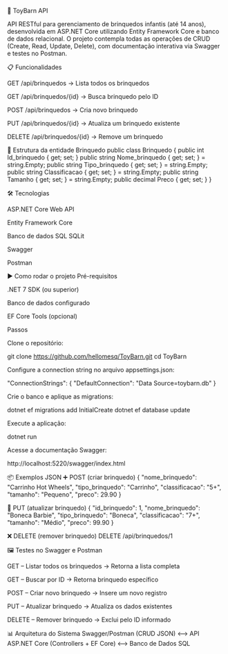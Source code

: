 🎠 ToyBarn API

API RESTful para gerenciamento de brinquedos infantis (até 14 anos), desenvolvida em ASP.NET Core utilizando Entity Framework Core e banco de dados relacional.
O projeto contempla todas as operações de CRUD (Create, Read, Update, Delete), com documentação interativa via Swagger e testes no Postman.

📋 Funcionalidades

GET /api/brinquedos → Lista todos os brinquedos

GET /api/brinquedos/{id} → Busca brinquedo pelo ID

POST /api/brinquedos → Cria novo brinquedo

PUT /api/brinquedos/{id} → Atualiza um brinquedo existente

DELETE /api/brinquedos/{id} → Remove um brinquedo

🧩 Estrutura da entidade Brinquedo
public class Brinquedo
{
    public int Id_brinquedo { get; set; }
    public string Nome_brinquedo { get; set; } = string.Empty;
    public string Tipo_brinquedo { get; set; } = string.Empty;
    public string Classificacao { get; set; } = string.Empty;
    public string Tamanho { get; set; } = string.Empty;
    public decimal Preco { get; set; }
}

🛠️ Tecnologias

ASP.NET Core Web API

Entity Framework Core

Banco de dados SQL SQLit

Swagger

Postman

▶️ Como rodar o projeto
Pré-requisitos

.NET 7 SDK (ou superior)

Banco de dados configurado

EF Core Tools (opcional)

Passos

Clone o repositório:

git clone https://github.com/hellomesq/ToyBarn.git
cd ToyBarn


Configure a connection string no arquivo appsettings.json:

"ConnectionStrings": {
  "DefaultConnection": "Data Source=toybarn.db"
}


Crie o banco e aplique as migrations:

dotnet ef migrations add InitialCreate
dotnet ef database update


Execute a aplicação:

dotnet run


Acesse a documentação Swagger:

http://localhost:5220/swagger/index.html

📦 Exemplos JSON
➕ POST (criar brinquedo)
{
  "nome_brinquedo": "Carrinho Hot Wheels",
  "tipo_brinquedo": "Carrinho",
  "classificacao": "5+",
  "tamanho": "Pequeno",
  "preco": 29.90
}

🔄 PUT (atualizar brinquedo)
{
  "id_brinquedo": 1,
  "nome_brinquedo": "Boneca Barbie",
  "tipo_brinquedo": "Boneca",
  "classificacao": "7+",
  "tamanho": "Médio",
  "preco": 99.90
}

❌ DELETE (remover brinquedo)
DELETE /api/brinquedos/1

🖼️ Testes no Swagger e Postman

GET – Listar todos os brinquedos → Retorna a lista completa

GET – Buscar por ID → Retorna brinquedo específico

POST – Criar novo brinquedo → Insere um novo registro

PUT – Atualizar brinquedo → Atualiza os dados existentes

DELETE – Remover brinquedo → Exclui pelo ID informado

📊 Arquitetura do Sistema
Swagger/Postman (CRUD JSON) <--> API ASP.NET Core (Controllers + EF Core) <--> Banco de Dados SQL

